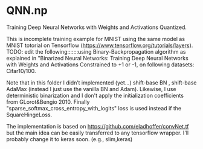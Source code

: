 # QNN.np
Training Deep Neural Networks with Weights and Activations Quantized.

This is incomplete training example for MNIST using the same model as MNIST totorial on Tensorflow (https://www.tensorflow.org/tutorials/layers). TODO: edit the following:::::::using Binary-Backpropagation algorithm as explained in "Binarized Neural Networks: Training Deep Neural Networks with Weights and Activations Constrained to +1 or -1, on following datasets: Cifar10/100.

Note that in this folder I didn’t implemented (yet...) shift-base BN , shift-base AdaMax (instead I just use the vanilla BN and Adam). Likewise, I use deterministic binarization and I don't apply the initialization coefficients from GLorot&Bengio 2010. Finally "sparse_softmax_cross_entropy_with_logits" loss is used instead if the SquareHingeLoss.

The implementation is based on https://github.com/eladhoffer/convNet.tf but the main idea can be easily transferred to any tensorflow wrapper. I'll probably change it to keras soon. (e.g., slim,keras)
